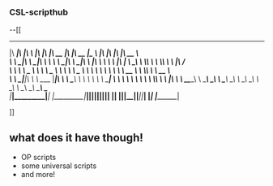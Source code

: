 ### CSL-scripthub
--[[
________  ________  ___               ________  ________  ________  ___  ________  _________  ___  ___  ___  ___  ________     
|\   ____\|\   ____\|\  \             |\   ____\|\   ____\|\   __  \|\  \|\   __  \|\___   ___\\  \|\  \|\  \|\  \|\   __  \    
\ \  \___|\ \  \___|\ \  \            \ \  \___|\ \  \___|\ \  \|\  \ \  \ \  \|\  \|___ \  \_\ \  \\\  \ \  \\\  \ \  \|\ /_   
 \ \  \    \ \_____  \ \  \            \ \_____  \ \  \    \ \   _  _\ \  \ \   ____\   \ \  \ \ \   __  \ \  \\\  \ \   __  \  
  \ \  \____\|____|\  \ \  \____        \|____|\  \ \  \____\ \  \\  \\ \  \ \  \___|    \ \  \ \ \  \ \  \ \  \\\  \ \  \|\  \ 
   \ \_______\____\_\  \ \_______\        ____\_\  \ \_______\ \__\\ _\\ \__\ \__\        \ \__\ \ \__\ \__\ \_______\ \_______\
    \|_______|\_________\|_______|       |\_________\|_______|\|__|\|__|\|__|\|__|         \|__|  \|__|\|__|\|_______|\|_______|
             \|_________|                \|_________|                                                                           
                                                                                                                                
                                                                                                                                
]]

## what does it have though!
- OP scripts
- some universal scripts
- and more!
